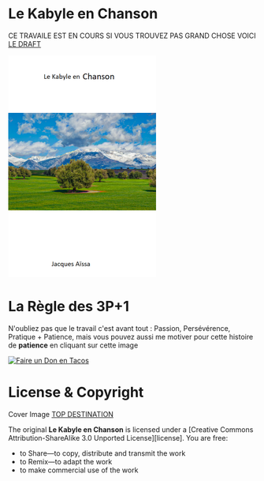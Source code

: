 # Le Kabyle en Chanson

CE TRAVAILE EST EN COURS SI VOUS TROUVEZ PAS GRAND CHOSE VOICI [LE DRAFT](https://docs.google.com/document/d/1jml4dsLnLwU-NYVTk1cw8hV43blN-sXYHisTorsBMHs/edit?usp=sharing)

<img src="./le-kabyle-en-chanson/cover-kabyle-en-musique.png" width="300">

# La Règle des 3P+1

N'oubliez pas que le travail c'est avant tout : Passion, Persévérence, Pratique + Patience, mais vous pouvez aussi me motiver pour cette histoire de **patience** en cliquant sur cette image 

[![Faire un Don en Tacos](https://i.ibb.co/M2fjngP/index.jpg)](https://fr.tipeee.com/nazimboudeffa#reward-300065)

# License & Copyright

Cover Image [TOP DESTINATION](https://topdestinationsalgerie.com/11-beaux-parcs-nationaux-a-visiter-en-algerie/le-parc-national-du-djurdjura/)

The original **Le Kabyle en Chanson** is licensed under a [Creative Commons Attribution-ShareAlike 3.0 Unported License][license]. You are free:

* to Share—to copy, distribute and transmit the work
* to Remix—to adapt the work
* to make commercial use of the work

